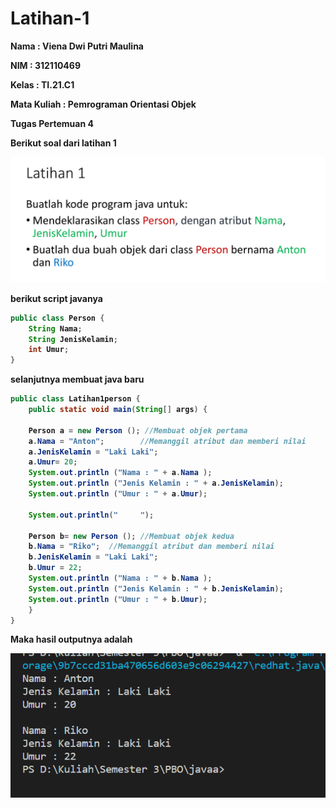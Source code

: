 # Latihan-1

<p><b> Nama    :   Viena Dwi Putri Maulina </p>
<p><b> NIM     :   312110469 </p>
<p><b> Kelas   :   TI.21.C1 </p>
<p><b> Mata Kuliah : Pemrograman Orientasi Objek</p>
<p><b> Tugas Pertemuan 4 </p>


<p> Berikut soal dari latihan 1 <p>

![gambar 1](2.png)

berikut script javanya

```java
public class Person {
    String Nama;
    String JenisKelamin;
    int Umur;
}
```

selanjutnya membuat java baru

```java
public class Latihan1person {
    public static void main(String[] args) {

    Person a = new Person (); //Membuat objek pertama
    a.Nama = "Anton";        //Memanggil atribut dan memberi nilai
    a.JenisKelamin = "Laki Laki";
    a.Umur= 20;
    System.out.println ("Nama : " + a.Nama );
    System.out.println ("Jenis Kelamin : " + a.JenisKelamin);
    System.out.println ("Umur : " + a.Umur);

    System.out.println("     ");
    
    Person b= new Person (); //Membuat objek kedua
    b.Nama = "Riko";  //Memanggil atribut dan memberi nilai
    b.JenisKelamin = "Laki Laki";
    b.Umur = 22;
    System.out.println ("Nama : " + b.Nama );
    System.out.println ("Jenis Kelamin : " + b.JenisKelamin);
    System.out.println ("Umur : " + b.Umur);
    }
}
```

<p> Maka hasil outputnya adalah<p>

![gambar 2](1.png)